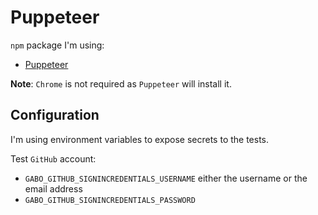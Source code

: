 # Puppeteer

`npm` package I'm using:

- [Puppeteer][npm-puppeteer]

**Note**: `Chrome` is not required as `Puppeteer` will install it.

## Configuration

I'm using environment variables to expose secrets to the tests.

Test `GitHub` account:

- `GABO_GITHUB_SIGNINCREDENTIALS_USERNAME` either the username or the email address
- `GABO_GITHUB_SIGNINCREDENTIALS_PASSWORD`

[npm-puppeteer]: https://www.npmjs.com/package/puppeteer

